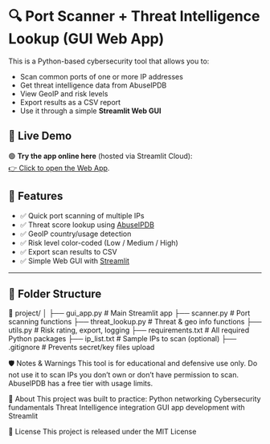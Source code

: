 # 🔍 Port Scanner + Threat Intelligence Lookup (GUI Web App)

This is a Python-based cybersecurity tool that allows you to:
- Scan common ports of one or more IP addresses
- Get threat intelligence data from AbuseIPDB
- View GeoIP and risk levels
- Export results as a CSV report
- Use it through a simple **Streamlit Web GUI**

## 🚀 Live Demo

🟢 **Try the app online here** (hosted via Streamlit Cloud):  
[👉 Click to open the Web App](https://port-scanner-threat-intel-nh9ewu6rheokuygklubn5b.streamlit.app/).

## 🎯 Features

- ✅ Quick port scanning of multiple IPs
- ✅ Threat score lookup using [AbuseIPDB](https://abuseipdb.com/)
- ✅ GeoIP country/usage detection
- ✅ Risk level color-coded (Low / Medium / High)
- ✅ Export scan results to CSV
- ✅ Simple Web GUI with [Streamlit](https://streamlit.io/)

---

## 📁 Folder Structure

📁 project/
│
├── gui_app.py # Main Streamlit app
├── scanner.py # Port scanning functions
├── threat_lookup.py # Threat & geo info functions
├── utils.py # Risk rating, export, logging
├── requirements.txt # All required Python packages
├── ip_list.txt # Sample IPs to scan (optional)
├── .gitignore # Prevents secret/key files upload


🛡️ Notes & Warnings
This tool is for educational and defensive use only.
Do not use it to scan IPs you don’t own or don’t have permission to scan.
AbuseIPDB has a free tier with usage limits.

🧠 About
This project was built to practice:
Python networking
Cybersecurity fundamentals
Threat Intelligence integration
GUI app development with Streamlit

📃 License
This project is released under the MIT License
